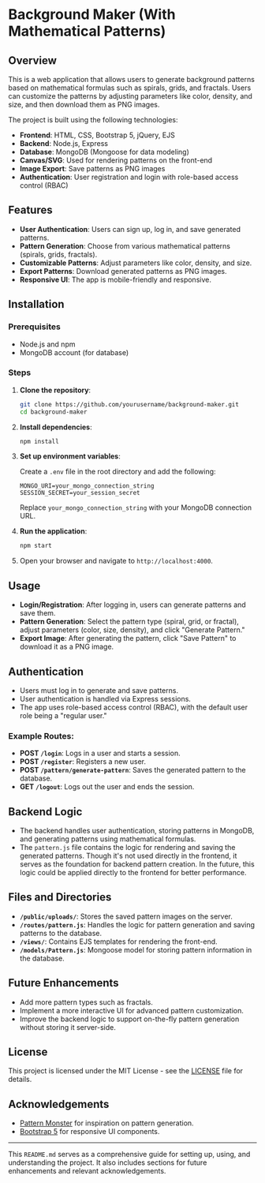 # Background Maker (With Mathematical Patterns)

## Overview

This is a web application that allows users to generate background patterns based on mathematical formulas such as spirals, grids, and fractals. Users can customize the patterns by adjusting parameters like color, density, and size, and then download them as PNG images. 

The project is built using the following technologies:

- **Frontend**: HTML, CSS, Bootstrap 5, jQuery, EJS
- **Backend**: Node.js, Express
- **Database**: MongoDB (Mongoose for data modeling)
- **Canvas/SVG**: Used for rendering patterns on the front-end
- **Image Export**: Save patterns as PNG images
- **Authentication**: User registration and login with role-based access control (RBAC)

## Features

- **User Authentication**: Users can sign up, log in, and save generated patterns. 
- **Pattern Generation**: Choose from various mathematical patterns (spirals, grids, fractals).
- **Customizable Patterns**: Adjust parameters like color, density, and size.
- **Export Patterns**: Download generated patterns as PNG images.
- **Responsive UI**: The app is mobile-friendly and responsive.

## Installation

### Prerequisites

- Node.js and npm
- MongoDB account (for database)

### Steps

1. **Clone the repository**:

    ```bash
    git clone https://github.com/yourusername/background-maker.git
    cd background-maker
    ```

2. **Install dependencies**:

    ```bash
    npm install
    ```

3. **Set up environment variables**:

    Create a `.env` file in the root directory and add the following:

    ```
    MONGO_URI=your_mongo_connection_string
    SESSION_SECRET=your_session_secret
    ```

    Replace `your_mongo_connection_string` with your MongoDB connection URL.

4. **Run the application**:

    ```bash
    npm start
    ```

5. Open your browser and navigate to `http://localhost:4000`.

## Usage

- **Login/Registration**: After logging in, users can generate patterns and save them.
- **Pattern Generation**: Select the pattern type (spiral, grid, or fractal), adjust parameters (color, size, density), and click "Generate Pattern."
- **Export Image**: After generating the pattern, click "Save Pattern" to download it as a PNG image.

## Authentication

- Users must log in to generate and save patterns.
- User authentication is handled via Express sessions.
- The app uses role-based access control (RBAC), with the default user role being a "regular user." 

### Example Routes:
- **POST `/login`**: Logs in a user and starts a session.
- **POST `/register`**: Registers a new user.
- **POST `/pattern/generate-pattern`**: Saves the generated pattern to the database.
- **GET `/logout`**: Logs out the user and ends the session.

## Backend Logic

- The backend handles user authentication, storing patterns in MongoDB, and generating patterns using mathematical formulas.
- The `pattern.js` file contains the logic for rendering and saving the generated patterns. Though it's not used directly in the frontend, it serves as the foundation for backend pattern creation. In the future, this logic could be applied directly to the frontend for better performance.

## Files and Directories

- **`/public/uploads/`**: Stores the saved pattern images on the server.
- **`/routes/pattern.js`**: Handles the logic for pattern generation and saving patterns to the database.
- **`/views/`**: Contains EJS templates for rendering the front-end.
- **`/models/Pattern.js`**: Mongoose model for storing pattern information in the database.
  
## Future Enhancements

- Add more pattern types such as fractals.
- Implement a more interactive UI for advanced pattern customization.
- Improve the backend logic to support on-the-fly pattern generation without storing it server-side.

## License

This project is licensed under the MIT License - see the [LICENSE](LICENSE) file for details.

## Acknowledgements

- [Pattern Monster](https://pattern.monster/) for inspiration on pattern generation.
- [Bootstrap 5](https://getbootstrap.com/) for responsive UI components.

---

This `README.md` serves as a comprehensive guide for setting up, using, and understanding the project. It also includes sections for future enhancements and relevant acknowledgements.
